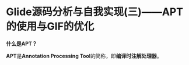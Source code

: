 # Glide源码分析与自我实现(三)——APT的使用与GIF的优化

**什么是APT？**

**APT**是**Annotation Processing Tool**的简称，即**编译时注解处理器**。

